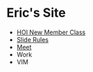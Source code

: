 # Eric's Site

* [HOI New Member Class](./nmc200questions.html)
* [Slide Rules](./sliderules.html)
* [Meet](https://meet.arinehart.com/)
* Work
* VIM
